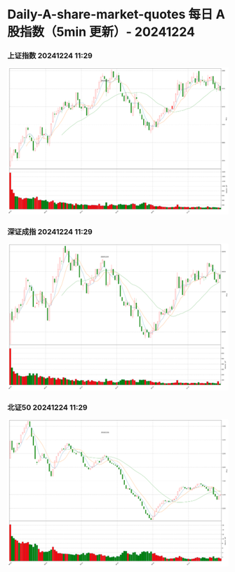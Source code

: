 
# Daily-A-share-market-quotes 每日 A 股指数（5min 更新）- 20241224

### 上证指数 20241224 11:29
![](./fig/2024/12/20241224-sh000001.png)

### 深证成指 20241224 11:29
![](./fig/2024/12/20241224-sz399001.png)

### 北证50 20241224 11:29
![](./fig/2024/12/20241224-bj899050.png)
